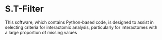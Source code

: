 # S.T-Filter
This software, which contains Python-based code, is designed to assist in selecting criteria for interactomic analysis, particularly for interactomes with a large proportion of missing values
